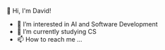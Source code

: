 👋 Hi, I'm David!
- 👀 I’m interested in AI and Software Development
- 🌱 I’m currently studying CS
- 📫 How to reach me ...

<!---
yeview/yeview is a ✨ special ✨ repository because its `README.md` (this file) appears on your GitHub profile.
You can click the Preview link to take a look at your changes.
--->
